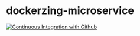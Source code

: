 # dockerzing-microservice
[![Continuous Integration with Github](https://github.com/R-Lourenco1998/dockerzing-microservice/actions/workflows/docker-publish.yml/badge.svg)](https://github.com/R-Lourenco1998/dockerzing-microservice/actions/workflows/docker-publish.yml)
